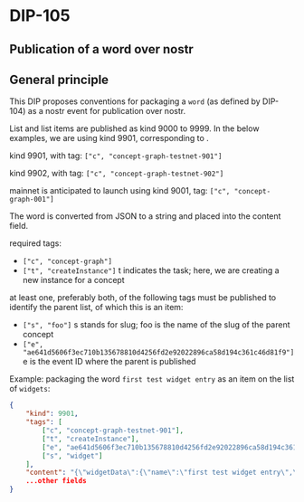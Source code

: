 DIP-105
======

Publication of a word over nostr
------------------------------

## General principle

This DIP proposes conventions for packaging a `word` (as defined by DIP-104) as a nostr event for publication over nostr.

List and list items are published as kind 9000 to 9999. In the below examples, we are using kind 9901, corresponding to .

kind 9901, with tag: `["c", "concept-graph-testnet-901"]`

kind 9902, with tag: `["c", "concept-graph-testnet-902"]`

mainnet is anticipated to launch using kind 9001, tag: `["c", "concept-graph-001"]`

The word is converted from JSON to a string and placed into the content field.

required tags:

- `["c", "concept-graph"]` 
- `["t", "createInstance"]` t indicates the task; here, we are creating a new instance for a concept

at least one, preferably both, of the following tags must be published to identify the parent list, of which this is an item:
- `["s", "foo"]` s stands for slug; foo is the name of the slug of the parent concept
- `["e", "ae641d5606f3ec710b135678810d4256fd2e92022896ca58d194c361c46d81f9"]` e is the event ID where the parent is published

Example: packaging the word `first test widget entry` as an item on the list of `widgets`:

```json
{
    "kind": 9901,
    "tags": [
        ["c", "concept-graph-testnet-901"],
        ["t", "createInstance"],
        ["e", "ae641d5606f3ec710b135678810d4256fd2e92022896ca58d194c361c46d81f9"],
        ["s", "widget"]
    ],
    "content": "{\"widgetData\":{\"name\":\"first test widget entry\",\"slug\":\"firstTestWidgetEntry\",\"description\":\"a sample entry to the list of widgets\"}}",
    ...other fields
}
```


